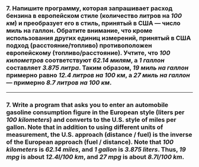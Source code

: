 ### 7. Напишите программу, которая запрашивает расход бензина в европейском стиле (количество литров на *100 км*) и преобразует его в стиль, принятый в США — число миль на галлон. Обратите внимание, что кроме использования других единиц измерений, принятый в США подход (расстояние/топливо) противоположен европейскому (топливо/расстояние). Учтите, что *100 километров* соответствуют *62.14 милям*, а *1 галлон* составляет *3.875 литра*. Таким образом, *19 миль на галлон* примерно равно *12.4 литров на 100 км*, а *27 миль на галлон* — примерно *8.7 литров на 100 км*.

------------------------------------------------

### 7. Write a program that asks you to enter an automobile gasoline consumption figure in the European style (liters per *100 kilometers*) and converts to the U.S. style of miles per gallon. Note that in addition to using different units of measurement, the U.S. approach (distance / fuel) is the inverse of the European approach (fuel / distance). Note that *100 kilometers* is *62.14 miles*, and *1 gallon* is *3.875 liters*. Thus, *19 mpg* is about *12.4l/100 km*, and *27 mpg* is about *8.7l/100 km*.

